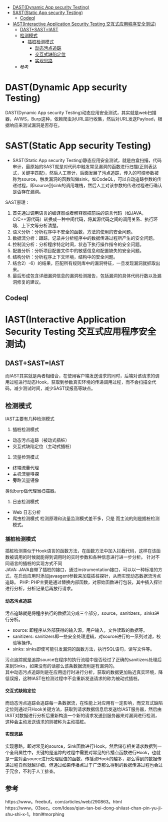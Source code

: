 - [DAST(Dynamic App security Testing)](#dastdynamic-app-security-testing)
- [SAST(Static App security Testing)](#saststatic-app-security-testing)
  - [Codeql](#codeql)
- [IAST(Interactive Application Security Testing 交互式应用程序安全测试)](#iastinteractive-application-security-testing-交互式应用程序安全测试)
  - [DAST+SAST=IAST](#dastsastiast)
  - [检测模式](#检测模式)
    - [插桩检测模式](#插桩检测模式)
      - [动态污点追踪](#动态污点追踪)
      - [交互式缺陷定位](#交互式缺陷定位)
      - [实现思路](#实现思路)
  - [参考](#参考)

# DAST(Dynamic App security Testing)
DAST(Dynamic App security Testing)动态应用安全测试，其实就是web扫描器，AVWS，Burp这种，依赖爬虫对URL进行收集，然后对URL发送Payload，根据响应来测试漏洞是否存在。
# SAST(Static App security Testing)
* SAST(Static App security Testing)静态应用安全测试，就是白盒扫描，代码审计，最原始的SAST就是对代码中触发常见漏洞的函数进行扫描(正则表达式，关键字匹配)，然后人工审计，后面发展了污点追踪，传入的可控参数被称为source，触发漏洞的函数叫做sink，如CodeQL，可以自动追踪参数的传递过程，即source到sink的调用堆栈，然后人工对该参数的传递过程进行确认是否存在漏洞。 
 
SAST原理：  
1. 首先通过调用语言的编译器或者解释器把前端的语言代码（如JAVA，C/C++源代码）转换成一种中间代码，将其源代码之间的调用关系、执行环境、上下文等分析清楚。
2. 语义分析：分析程序中不安全的函数，方法的使用的安全问题。
3. 数据流分析：跟踪，记录并分析程序中的数据传递过程所产生的安全问题。
4. 控制流分析：分析程序特定时间，状态下执行操作指令的安全问题。
5. 配置分析：分析项目配置文件中的敏感信息和配置缺失的安全问题。
6. 结构分析：分析程序上下文环境，结构中的安全问题。
7. 结合2）-6）的结果，匹配所有规则库中的漏洞特征，一旦发现漏洞就抓取出来。
8.  最后形成包含详细漏洞信息的漏洞检测报告，包括漏洞的具体代码行数以及漏洞修复的建议。
## Codeql
# IAST(Interactive Application Security Testing 交互式应用程序安全测试)
## DAST+SAST=IAST
而IAST其实就是两者相结合，在使用客户端发送请求的同时，后端对该请求的调用过程进行动态Hook，获取到参数真实环境的传递调用过程，而不会扫描全代码，减少测试时间，减少SAST误报高等缺点。
## 检测模式
IAST主要有几种检测模式
1. 插桩检测模式
* 动态污点追踪（被动式插桩）
* 交互式缺陷定位（主动式插桩）

1. 流量检测模式
* 终端流量代理
* 主机流量嗅探
* 旁路流量镜像

类似burp做代理当扫描器。
1. 日志检测模式
* Web 日志分析
* 爬虫检测模式
检测原理和流量监测模式差不多，只是
而主流的則是插桩检测模式。
### 插桩检测模式
插桩检测类似于Hook语言的函数方法，在函数方法中加入拦截代码，这样在该函数被调用的时候就能得到调用时的实时参数和各种信息进行进一步分析。
针对不同语言的插桩的实现方式不同  
JAVA: JAVA自带了插桩的接口，通过instrumentation接口，可以以一种标准的方式，在启动应用时添加javaagent参数来加载插桩探针，从而实现动态数据流污点追踪。
PHP: PHP主要是通过替换内部函数，对原始函数进行包装，其中插入探针进行分析，分析记录后再放行请求。
#### 动态污点追踪
污点追踪就是将程序执行的数据流分成三个部分，source，sanitizers，sinks进行分析。
* source: 即程序从外部获得的输入源，用户输入，文件读取的数据等。
* sanitizers: sanitizers即一些安全处理逻辑，对source进行的一系列过滤，校验等操作。
* sinks: sinks即使可能引发漏洞的函数方法，执行SQL语句，读写文件等。  
  
污点追踪就是追踪source在程序的执行流程中是否经过了正确的sanitizers处理后来到Sinks，如果没有的话那么该条数据流則是有漏洞的。  
其中动态污点追踪則是在应用运行时进行分析，获取的数据更加贴近真实环境，降低误报，这种IAST在检测过程中不会重新发送请求的称为被动式插桩。
#### 交互式缺陷定位
而动态污点追踪会追踪每一条数据流，在性能上对应用有一定影响，而交互式缺陷定位则通过只Hook关键方法，获取到请求数据信息后发送给IAST服务器，然后由IAST对数据进行分析后重新构造一个新的请求发送到服务器来对漏洞进行检测，这种会主动发送请求的则被称为主动插桩。
#### 实现思路
实现思路，即对常见的source，Sink函数进行Hook，然后储存相关请求数据到一个全局属性中，关键的是追踪的过程中需要对常见的传播点函数进行Hook，也就是一些对会source进行处理赋值的函数，传播点Hook的越多，那么得到的数据传递过程自然就越详细，但通过如果传播点过于广泛那么得到的数据传递过程也会过于冗余，不利于人工排查。
## 参考
https://www。freebuf。com/articles/web/290863。html  
https://www。03sec。com/Ideas/qian-tan-bei-dong-shiiast-chan-pin-yu-ji-shu-shi-x-1。html#morphing